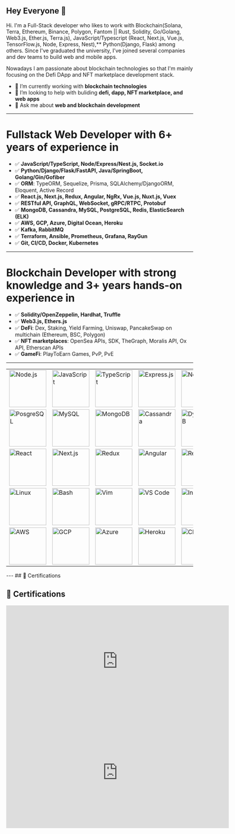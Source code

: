 **Hey Everyone 👋**
---
Hi. I'm a Full-Stack developer who likes to work with Blockchain(Solana, Terra, Ethereum, Binance, Polygon, Fantom || Rust, Solidity, Go/Golang, Web3.js, Ether.js, Terra.js), JavaScript/Typescript (React, Next.js, Vue.js, TensorFlow.js, Node, Express, Nest),** Python(Django, Flask) among others. Since I've graduated the university, I’ve joined several companies and dev teams to build web and mobile apps.

Nowadays I am passionate about blockchain technologies so that I'm mainly focusing on the Defi DApp and NFT marketplace development stack.



- 🌱 I’m currently working with **blockchain technologies**
- 🤔 I’m looking to help with buliding **defi, dapp, NFT marketplace, and web apps**
- 💬 Ask me about **web and blockchain development**
---
# Fullstack Web Developer with 6+ years of experience in

- ✅ **JavaScript/TypeScript, Node/Express/Nest.js, Socket.io**
- ✅ **Python/Django/Flask/FastAPI, Java/SpringBoot, Golang/Gin/Gofiber**
- ✅ **ORM**: TypeORM, Sequelize, Prisma, SQLAlchemy/DjangoORM, Eloquent, Active Record
- ✅ **React.js, Next.js, Redux, Angular, NgRx, Vue.js, Nuxt.js, Vuex**
- ✅ **RESTful API, GraphQL, WebSocket, gRPC/RTPC, Protobuf**
- ✅ **MongoDB, Cassandra, MySQL, PostgreSQL, Redis, ElasticSearch (ELK)**
- ✅ **AWS, GCP, Azure, Digital Ocean, Heroku**
- ✅ **Kafka, RabbitMQ**
- ✅ **Terraform, Ansible, Prometheus, Grafana, RayGun**
- ✅ **Git, CI/CD, Docker, Kubernetes**

---

# Blockchain Developer with strong knowledge and 3+ years hands-on experience in

- ✅ **Solidity/OpenZeppelin, Hardhat, Truffle**
- ✅ **Web3.js, Ethers.js**
- ✅ **DeFi**: Dex, Staking, Yield Farming, Uniswap, PancakeSwap on multichain (Ethereum, BSC, Polygon)
- ✅ **NFT marketplaces**: OpenSea APIs, SDK, TheGraph, Moralis API, Ox API, Etherscan APIs
- ✅ **GameFi**: PlayToEarn Games, PvP, PvE

---
<table>
  <tbody><tr>
    <td><a target="_blank" rel="noopener noreferrer nofollow" href="https://camo.githubusercontent.com/f9006cd6917978b11b74c1835c91f08e241477058e228826ef91613dc6b78158/68747470733a2f2f63646e2e69636f6e73636f75742e636f6d2f69636f6e2f667265652f706e672d36342f6e6f64652d6a732d313137343932352e706e67"><img src="https://camo.githubusercontent.com/f9006cd6917978b11b74c1835c91f08e241477058e228826ef91613dc6b78158/68747470733a2f2f63646e2e69636f6e73636f75742e636f6d2f69636f6e2f667265652f706e672d36342f6e6f64652d6a732d313137343932352e706e67" width="100" title="Node.js" data-canonical-src="https://cdn.iconscout.com/icon/free/png-64/node-js-1174925.png" style="max-width: 100%;"></a></td>
    <td><a target="_blank" rel="noopener noreferrer nofollow" href="https://camo.githubusercontent.com/3bf880a66a9ff65502e4de7be3f2487a97cc39ded20a8bd8814166568600261d/68747470733a2f2f63646e2e69636f6e73636f75742e636f6d2f69636f6e2f667265652f706e672d36342f6a6176617363726970742d32342d313137343935302e706e67"><img src="https://camo.githubusercontent.com/3bf880a66a9ff65502e4de7be3f2487a97cc39ded20a8bd8814166568600261d/68747470733a2f2f63646e2e69636f6e73636f75742e636f6d2f69636f6e2f667265652f706e672d36342f6a6176617363726970742d32342d313137343935302e706e67" width="100" title="JavaScript" data-canonical-src="https://cdn.iconscout.com/icon/free/png-64/javascript-24-1174950.png" style="max-width: 100%;"></a></td>
    <td><a target="_blank" rel="noopener noreferrer nofollow" href="https://camo.githubusercontent.com/e8e5db68d080593d58dc25aa67b5b6d8b97430ab530bf5ae2ab52172e966644a/68747470733a2f2f63646e2e69636f6e73636f75742e636f6d2f69636f6e2f667265652f706e672d36342f747970657363726970742d313137343936352e706e67"><img src="https://camo.githubusercontent.com/e8e5db68d080593d58dc25aa67b5b6d8b97430ab530bf5ae2ab52172e966644a/68747470733a2f2f63646e2e69636f6e73636f75742e636f6d2f69636f6e2f667265652f706e672d36342f747970657363726970742d313137343936352e706e67" width="100" title="TypeScript" data-canonical-src="https://cdn.iconscout.com/icon/free/png-64/typescript-1174965.png" style="max-width: 100%;"></a></td>
    <td><a target="_blank" rel="noopener noreferrer nofollow" href="https://camo.githubusercontent.com/eabfee57ff903fd0f2979cdd4f4c625cbcbca133d83d5e11638055eb517324c2/68747470733a2f2f63646e2e69636f6e73636f75742e636f6d2f69636f6e2f667265652f706e672d36342f667265652d657870726573732d382d313137353032392e706e67"><img src="https://camo.githubusercontent.com/eabfee57ff903fd0f2979cdd4f4c625cbcbca133d83d5e11638055eb517324c2/68747470733a2f2f63646e2e69636f6e73636f75742e636f6d2f69636f6e2f667265652f706e672d36342f667265652d657870726573732d382d313137353032392e706e67" width="100" title="Express.js" data-canonical-src="https://cdn.iconscout.com/icon/free/png-64/free-express-8-1175029.png" style="max-width: 100%;"></a></td>
    <td><a target="_blank" rel="noopener noreferrer nofollow" href="https://camo.githubusercontent.com/51d39e2e8d7a35544eaa307c1c4ff364857091e544751a681e38a5b7c6f03cf8/68747470733a2f2f736b696c6c69636f6e732e6465762f69636f6e733f693d6e6573746a73267468656d653d6c69676874"><img src="https://camo.githubusercontent.com/51d39e2e8d7a35544eaa307c1c4ff364857091e544751a681e38a5b7c6f03cf8/68747470733a2f2f736b696c6c69636f6e732e6465762f69636f6e733f693d6e6573746a73267468656d653d6c69676874" width="100" title="Nest.js" data-canonical-src="https://skillicons.dev/icons?i=nestjs&amp;theme=light" style="max-width: 100%;"></a></td>
    <td><a target="_blank" rel="noopener noreferrer nofollow" href="https://camo.githubusercontent.com/bc54b90a6bea8c52e7384bc799086c6de6e766e45205a9930d978c4509ccc91c/68747470733a2f2f63646e2e69636f6e73636f75742e636f6d2f69636f6e2f667265652f706e672d36342f6a6176612d35392d313137343935322e706e67"><img src="https://camo.githubusercontent.com/bc54b90a6bea8c52e7384bc799086c6de6e766e45205a9930d978c4509ccc91c/68747470733a2f2f63646e2e69636f6e73636f75742e636f6d2f69636f6e2f667265652f706e672d36342f6a6176612d35392d313137343935322e706e67" width="100" title="Java" data-canonical-src="https://cdn.iconscout.com/icon/free/png-64/java-59-1174952.png" style="max-width: 100%;"></a></td>
    <td><a target="_blank" rel="noopener noreferrer nofollow" href="https://camo.githubusercontent.com/54e52311e41eb731017c260966350499c2e6bceeef2665aa26f16ebdabd30aab/68747470733a2f2f736b696c6c69636f6e732e6465762f69636f6e733f693d737072696e67267468656d653d6c69676874"><img src="https://camo.githubusercontent.com/54e52311e41eb731017c260966350499c2e6bceeef2665aa26f16ebdabd30aab/68747470733a2f2f736b696c6c69636f6e732e6465762f69636f6e733f693d737072696e67267468656d653d6c69676874" width="100" title="Spring" data-canonical-src="https://skillicons.dev/icons?i=spring&amp;theme=light" style="max-width: 100%;"></a></td>
    <td><a target="_blank" rel="noopener noreferrer nofollow" href="https://camo.githubusercontent.com/355c19271b293c0fff40ddb410438325b6f7d1316d77945582a9430b43090311/68747470733a2f2f63646e2e69636f6e73636f75742e636f6d2f69636f6e2f667265652f706e672d36342f707974686f6e2d322d3232363035312e706e67"><img src="https://camo.githubusercontent.com/355c19271b293c0fff40ddb410438325b6f7d1316d77945582a9430b43090311/68747470733a2f2f63646e2e69636f6e73636f75742e636f6d2f69636f6e2f667265652f706e672d36342f707974686f6e2d322d3232363035312e706e67" width="100" title="Python" data-canonical-src="https://cdn.iconscout.com/icon/free/png-64/python-2-226051.png" style="max-width: 100%;"></a></td>
    <td><a target="_blank" rel="noopener noreferrer nofollow" href="https://camo.githubusercontent.com/c036fb2f06c008636b7f3c22422740e5d4dce4a7fc8d70c1ea13aa106d036865/68747470733a2f2f736b696c6c69636f6e732e6465762f69636f6e733f693d646a616e676f267468656d653d6c69676874"><img src="https://camo.githubusercontent.com/c036fb2f06c008636b7f3c22422740e5d4dce4a7fc8d70c1ea13aa106d036865/68747470733a2f2f736b696c6c69636f6e732e6465762f69636f6e733f693d646a616e676f267468656d653d6c69676874" width="100" title="Django" data-canonical-src="https://skillicons.dev/icons?i=django&amp;theme=light" style="max-width: 100%;"></a></td>
    <td><a target="_blank" rel="noopener noreferrer nofollow" href="https://camo.githubusercontent.com/9551b7d5e7478b76b8bd1baac2b57b695caa58a013864bbcfac19f705d15d609/68747470733a2f2f736b696c6c69636f6e732e6465762f69636f6e733f693d666c61736b267468656d653d6c69676874"><img src="https://camo.githubusercontent.com/9551b7d5e7478b76b8bd1baac2b57b695caa58a013864bbcfac19f705d15d609/68747470733a2f2f736b696c6c69636f6e732e6465762f69636f6e733f693d666c61736b267468656d653d6c69676874" width="100" title="Flask" data-canonical-src="https://skillicons.dev/icons?i=flask&amp;theme=light" style="max-width: 100%;"></a></td>
    <td><a target="_blank" rel="noopener noreferrer nofollow" href="https://camo.githubusercontent.com/daa26bcfc14f63b847402abba471270dc7b60e5de7b1ad85e86e3620a4860b54/68747470733a2f2f736b696c6c69636f6e732e6465762f69636f6e733f693d66617374617069267468656d653d6c69676874"><img src="https://camo.githubusercontent.com/daa26bcfc14f63b847402abba471270dc7b60e5de7b1ad85e86e3620a4860b54/68747470733a2f2f736b696c6c69636f6e732e6465762f69636f6e733f693d66617374617069267468656d653d6c69676874" width="100" title="FastAPI" data-canonical-src="https://skillicons.dev/icons?i=fastapi&amp;theme=light" style="max-width: 100%;"></a></td>
    <td><a target="_blank" rel="noopener noreferrer nofollow" href="https://camo.githubusercontent.com/434c564948f52bab475e0d193f30ac8e74b99dbec589e0194a0a14c94f653d1d/68747470733a2f2f63646e2e69636f6e73636f75742e636f6d2f69636f6e2f667265652f706e672d36342f667265652d676f2d37372d313137353136362e706e67"><img src="https://camo.githubusercontent.com/434c564948f52bab475e0d193f30ac8e74b99dbec589e0194a0a14c94f653d1d/68747470733a2f2f63646e2e69636f6e73636f75742e636f6d2f69636f6e2f667265652f706e672d36342f667265652d676f2d37372d313137353136362e706e67" width="100" title="Golang" data-canonical-src="https://cdn.iconscout.com/icon/free/png-64/free-go-77-1175166.png" style="max-width: 100%;"></a></td>
  </tr>
  <tr>
    <td><a target="_blank" rel="noopener noreferrer nofollow" href="https://camo.githubusercontent.com/90d3cf8eb8c0162f9ccc4bf41e40568bd8cf48404c01efaba7ff84683ecc70f1/68747470733a2f2f736b696c6c69636f6e732e6465762f69636f6e733f693d706f737467726573267468656d653d6c69676874"><img src="https://camo.githubusercontent.com/90d3cf8eb8c0162f9ccc4bf41e40568bd8cf48404c01efaba7ff84683ecc70f1/68747470733a2f2f736b696c6c69636f6e732e6465762f69636f6e733f693d706f737467726573267468656d653d6c69676874" width="100" title="PosgreSQL" data-canonical-src="https://skillicons.dev/icons?i=postgres&amp;theme=light" style="max-width: 100%;"></a></td>
    <td><a target="_blank" rel="noopener noreferrer nofollow" href="https://camo.githubusercontent.com/df320ae4b425a5a6d1624c00eabb34a3a9c27c7e33d5abef7501774d6fb5ee95/68747470733a2f2f736b696c6c69636f6e732e6465762f69636f6e733f693d6d7973716c267468656d653d6c69676874"><img src="https://camo.githubusercontent.com/df320ae4b425a5a6d1624c00eabb34a3a9c27c7e33d5abef7501774d6fb5ee95/68747470733a2f2f736b696c6c69636f6e732e6465762f69636f6e733f693d6d7973716c267468656d653d6c69676874" width="100" title="MySQL" data-canonical-src="https://skillicons.dev/icons?i=mysql&amp;theme=light" style="max-width: 100%;"></a></td>
    <td><a target="_blank" rel="noopener noreferrer nofollow" href="https://camo.githubusercontent.com/8d982cf34cbc0bac85575df55440eb0c78cc67662e7b785f2beddddd6542ace9/68747470733a2f2f736b696c6c69636f6e732e6465762f69636f6e733f693d6d6f6e676f6462267468656d653d6c69676874"><img src="https://camo.githubusercontent.com/8d982cf34cbc0bac85575df55440eb0c78cc67662e7b785f2beddddd6542ace9/68747470733a2f2f736b696c6c69636f6e732e6465762f69636f6e733f693d6d6f6e676f6462267468656d653d6c69676874" width="100" title="MongoDB" data-canonical-src="https://skillicons.dev/icons?i=mongodb&amp;theme=light" style="max-width: 100%;"></a></td>
    <td><a target="_blank" rel="noopener noreferrer nofollow" href="https://camo.githubusercontent.com/736ca16a6988ebfc31cf89c4f452169522eb02ae96d4df4438290bcbb354a61a/68747470733a2f2f736b696c6c69636f6e732e6465762f69636f6e733f693d63617373616e647261267468656d653d6c69676874"><img src="https://camo.githubusercontent.com/736ca16a6988ebfc31cf89c4f452169522eb02ae96d4df4438290bcbb354a61a/68747470733a2f2f736b696c6c69636f6e732e6465762f69636f6e733f693d63617373616e647261267468656d653d6c69676874" width="100" title="Cassandra" data-canonical-src="https://skillicons.dev/icons?i=cassandra&amp;theme=light" style="max-width: 100%;"></a></td>
    <td><a target="_blank" rel="noopener noreferrer nofollow" href="https://camo.githubusercontent.com/38c0db7772fb34455da1b60b04ad40a036dc9a8c0fd750ad9cbc580264f6ae40/68747470733a2f2f736b696c6c69636f6e732e6465762f69636f6e733f693d64796e616d6f6462267468656d653d6c69676874"><img src="https://camo.githubusercontent.com/38c0db7772fb34455da1b60b04ad40a036dc9a8c0fd750ad9cbc580264f6ae40/68747470733a2f2f736b696c6c69636f6e732e6465762f69636f6e733f693d64796e616d6f6462267468656d653d6c69676874" width="100" title="DynamoDB" data-canonical-src="https://skillicons.dev/icons?i=dynamodb&amp;theme=light" style="max-width: 100%;"></a></td>
    <td><a target="_blank" rel="noopener noreferrer nofollow" href="https://camo.githubusercontent.com/1f949392695a1f34617b8dfe0f0cb9802b7c56651eacb64c27ca4078d27ef612/68747470733a2f2f736b696c6c69636f6e732e6465762f69636f6e733f693d6669726562617365267468656d653d6c69676874"><img src="https://camo.githubusercontent.com/1f949392695a1f34617b8dfe0f0cb9802b7c56651eacb64c27ca4078d27ef612/68747470733a2f2f736b696c6c69636f6e732e6465762f69636f6e733f693d6669726562617365267468656d653d6c69676874" width="100" title="Firebase" data-canonical-src="https://skillicons.dev/icons?i=firebase&amp;theme=light" style="max-width: 100%;"></a></td>
    <td><a target="_blank" rel="noopener noreferrer nofollow" href="https://camo.githubusercontent.com/f5267895b03766f6fd131319d71e884c56531242700dabe3df1401be0d75d6c8/68747470733a2f2f736b696c6c69636f6e732e6465762f69636f6e733f693d7265646973267468656d653d6c69676874"><img src="https://camo.githubusercontent.com/f5267895b03766f6fd131319d71e884c56531242700dabe3df1401be0d75d6c8/68747470733a2f2f736b696c6c69636f6e732e6465762f69636f6e733f693d7265646973267468656d653d6c69676874" width="100" title="Redis" data-canonical-src="https://skillicons.dev/icons?i=redis&amp;theme=light" style="max-width: 100%;"></a></td>
    <td><a target="_blank" rel="noopener noreferrer nofollow" href="https://camo.githubusercontent.com/1fe8a1defa6f37697d16a11ee3bcdd3bfca745befe388b11230ad5281820dec3/68747470733a2f2f736b696c6c69636f6e732e6465762f69636f6e733f693d73716c697465267468656d653d6c69676874"><img src="https://camo.githubusercontent.com/1fe8a1defa6f37697d16a11ee3bcdd3bfca745befe388b11230ad5281820dec3/68747470733a2f2f736b696c6c69636f6e732e6465762f69636f6e733f693d73716c697465267468656d653d6c69676874" width="100" title="Sqlite" data-canonical-src="https://skillicons.dev/icons?i=sqlite&amp;theme=light" style="max-width: 100%;"></a></td>
    <td><a target="_blank" rel="noopener noreferrer nofollow" href="https://camo.githubusercontent.com/71231860609f5e4ef3c7dc0629a0e5c48b67a5dcd66499469095b173a4385d57/68747470733a2f2f63646e2e69636f6e73636f75742e636f6d2f69636f6e2f667265652f706e672d36342f667265652d656c61737469637365617263682d3232363039342e706e67"><img src="https://camo.githubusercontent.com/71231860609f5e4ef3c7dc0629a0e5c48b67a5dcd66499469095b173a4385d57/68747470733a2f2f63646e2e69636f6e73636f75742e636f6d2f69636f6e2f667265652f706e672d36342f667265652d656c61737469637365617263682d3232363039342e706e67" width="100" title="ElasticSearch" data-canonical-src="https://cdn.iconscout.com/icon/free/png-64/free-elasticsearch-226094.png" style="max-width: 100%;"></a></td>
    <td><a target="_blank" rel="noopener noreferrer nofollow" href="https://camo.githubusercontent.com/e569ae07ab77d1f0c04582b59960327811e1997ed769900f0993c34045adbeae/68747470733a2f2f736b696c6c69636f6e732e6465762f69636f6e733f693d70726f6d657468657573267468656d653d6c69676874"><img src="https://camo.githubusercontent.com/e569ae07ab77d1f0c04582b59960327811e1997ed769900f0993c34045adbeae/68747470733a2f2f736b696c6c69636f6e732e6465762f69636f6e733f693d70726f6d657468657573267468656d653d6c69676874" width="100" title="Prometheus" data-canonical-src="https://skillicons.dev/icons?i=prometheus&amp;theme=light" style="max-width: 100%;"></a></td>
    <td><a target="_blank" rel="noopener noreferrer nofollow" href="https://camo.githubusercontent.com/b296b7c92e9aa380dcbb0be5c10fac5ab04227318accda4601d16968dadae99e/68747470733a2f2f736b696c6c69636f6e732e6465762f69636f6e733f693d736f6c6964697479267468656d653d6c69676874"><img src="https://camo.githubusercontent.com/b296b7c92e9aa380dcbb0be5c10fac5ab04227318accda4601d16968dadae99e/68747470733a2f2f736b696c6c69636f6e732e6465762f69636f6e733f693d736f6c6964697479267468656d653d6c69676874" width="100" title="Solidity" data-canonical-src="https://skillicons.dev/icons?i=solidity&amp;theme=light" style="max-width: 100%;"></a></td>
    <td><a target="_blank" rel="noopener noreferrer nofollow" href="https://camo.githubusercontent.com/d03fd2274a7567b15bee1c313c898745df1cb394a08eba22dd8400841240dd14/68747470733a2f2f736b696c6c69636f6e732e6465762f69636f6e733f693d69706673267468656d653d6c69676874"><img src="https://camo.githubusercontent.com/d03fd2274a7567b15bee1c313c898745df1cb394a08eba22dd8400841240dd14/68747470733a2f2f736b696c6c69636f6e732e6465762f69636f6e733f693d69706673267468656d653d6c69676874" width="100" title="Ipfs" data-canonical-src="https://skillicons.dev/icons?i=ipfs&amp;theme=light" style="max-width: 100%;"></a></td>
  </tr>
  <tr>
    <td><a target="_blank" rel="noopener noreferrer nofollow" href="https://camo.githubusercontent.com/ad5eab6546836f3138beeed68d51b6210cfbe23980620e50634792004e891949/68747470733a2f2f63646e2e69636f6e73636f75742e636f6d2f69636f6e2f667265652f706e672d36342f72656163742d332d313137353130392e706e67"><img src="https://camo.githubusercontent.com/ad5eab6546836f3138beeed68d51b6210cfbe23980620e50634792004e891949/68747470733a2f2f63646e2e69636f6e73636f75742e636f6d2f69636f6e2f667265652f706e672d36342f72656163742d332d313137353130392e706e67" width="100" title="React" data-canonical-src="https://cdn.iconscout.com/icon/free/png-64/react-3-1175109.png" style="max-width: 100%;"></a></td>
    <td><a target="_blank" rel="noopener noreferrer nofollow" href="https://camo.githubusercontent.com/f3e7a261202f061960b5e11a1dee2cf3c745e5fb810444aab920eecbc82385e9/68747470733a2f2f736b696c6c69636f6e732e6465762f69636f6e733f693d6e6578746a73267468656d653d6c69676874"><img src="https://camo.githubusercontent.com/f3e7a261202f061960b5e11a1dee2cf3c745e5fb810444aab920eecbc82385e9/68747470733a2f2f736b696c6c69636f6e732e6465762f69636f6e733f693d6e6578746a73267468656d653d6c69676874" width="100" title="Next.js" data-canonical-src="https://skillicons.dev/icons?i=nextjs&amp;theme=light" style="max-width: 100%;"></a></td>
    <td><a target="_blank" rel="noopener noreferrer nofollow" href="https://camo.githubusercontent.com/43977990b2a6be05faf63aee6397c736da10e17db72a958de7a7382ffbe7079c/68747470733a2f2f736b696c6c69636f6e732e6465762f69636f6e733f693d7265647578267468656d653d6c69676874"><img src="https://camo.githubusercontent.com/43977990b2a6be05faf63aee6397c736da10e17db72a958de7a7382ffbe7079c/68747470733a2f2f736b696c6c69636f6e732e6465762f69636f6e733f693d7265647578267468656d653d6c69676874" width="100" title="Redux" data-canonical-src="https://skillicons.dev/icons?i=redux&amp;theme=light" style="max-width: 100%;"></a></td>
    <td><a target="_blank" rel="noopener noreferrer nofollow" href="https://camo.githubusercontent.com/d03b4dd13ff38d56fa8fa394dfef63ea4db468866d802639511d6143b23a000f/68747470733a2f2f63646e2e69636f6e73636f75742e636f6d2f69636f6e2f667265652f706e672d36342f616e67756c61722d332d3232363037302e706e67"><img src="https://camo.githubusercontent.com/d03b4dd13ff38d56fa8fa394dfef63ea4db468866d802639511d6143b23a000f/68747470733a2f2f63646e2e69636f6e73636f75742e636f6d2f69636f6e2f667265652f706e672d36342f616e67756c61722d332d3232363037302e706e67" width="100" title="Angular" data-canonical-src="https://cdn.iconscout.com/icon/free/png-64/angular-3-226070.png" style="max-width: 100%;"></a></td>
    <td><a target="_blank" rel="noopener noreferrer nofollow" href="https://camo.githubusercontent.com/8fe38d2f61fdfd54ab5ef6e9ab77c6fba1b3c5a059f97a9eb54cfec393eb65b6/68747470733a2f2f736b696c6c69636f6e732e6465762f69636f6e733f693d726561637469766578267468656d653d6c69676874"><img src="https://camo.githubusercontent.com/8fe38d2f61fdfd54ab5ef6e9ab77c6fba1b3c5a059f97a9eb54cfec393eb65b6/68747470733a2f2f736b696c6c69636f6e732e6465762f69636f6e733f693d726561637469766578267468656d653d6c69676874" width="100" title="Reactivex" data-canonical-src="https://skillicons.dev/icons?i=reactivex&amp;theme=light" style="max-width: 100%;"></a></td>
    <td><a target="_blank" rel="noopener noreferrer nofollow" href="https://camo.githubusercontent.com/7b075447c85624de3389ebc0ba1aae23131a952c0c7497878a57f3c5bc7dfce0/68747470733a2f2f63646e2e69636f6e73636f75742e636f6d2f69636f6e2f667265652f706e672d36342f7675652d3238323439372e706e67"><img src="https://camo.githubusercontent.com/7b075447c85624de3389ebc0ba1aae23131a952c0c7497878a57f3c5bc7dfce0/68747470733a2f2f63646e2e69636f6e73636f75742e636f6d2f69636f6e2f667265652f706e672d36342f7675652d3238323439372e706e67" width="100" title="Vue" data-canonical-src="https://cdn.iconscout.com/icon/free/png-64/vue-282497.png" style="max-width: 100%;"></a></td>
    <td><a target="_blank" rel="noopener noreferrer nofollow" href="https://camo.githubusercontent.com/ea1efde8414301f46e30ffd27f97015f2fbd3e25627f1e31edd60bcff39954d6/68747470733a2f2f736b696c6c69636f6e732e6465762f69636f6e733f693d6772617068716c267468656d653d6c69676874"><img src="https://camo.githubusercontent.com/ea1efde8414301f46e30ffd27f97015f2fbd3e25627f1e31edd60bcff39954d6/68747470733a2f2f736b696c6c69636f6e732e6465762f69636f6e733f693d6772617068716c267468656d653d6c69676874" width="100" title="GraphQL" data-canonical-src="https://skillicons.dev/icons?i=graphql&amp;theme=light" style="max-width: 100%;"></a></td>
    <td><a target="_blank" rel="noopener noreferrer nofollow" href="https://camo.githubusercontent.com/085e23f693df89b1439176a9ac38456ec36ceac05266bc5097a76b16ad314172/68747470733a2f2f736b696c6c69636f6e732e6465762f69636f6e733f693d68746d6c267468656d653d6c69676874"><img src="https://camo.githubusercontent.com/085e23f693df89b1439176a9ac38456ec36ceac05266bc5097a76b16ad314172/68747470733a2f2f736b696c6c69636f6e732e6465762f69636f6e733f693d68746d6c267468656d653d6c69676874" width="100" title="HTML" data-canonical-src="https://skillicons.dev/icons?i=html&amp;theme=light" style="max-width: 100%;"></a></td>
    <td><a target="_blank" rel="noopener noreferrer nofollow" href="https://camo.githubusercontent.com/72aed659437fa5db433e9e927df9d01caa708e52ff1aaf86a168c0fa98a6ffb7/68747470733a2f2f736b696c6c69636f6e732e6465762f69636f6e733f693d637373267468656d653d6c69676874"><img src="https://camo.githubusercontent.com/72aed659437fa5db433e9e927df9d01caa708e52ff1aaf86a168c0fa98a6ffb7/68747470733a2f2f736b696c6c69636f6e732e6465762f69636f6e733f693d637373267468656d653d6c69676874" width="100" title="CSS" data-canonical-src="https://skillicons.dev/icons?i=css&amp;theme=light" style="max-width: 100%;"></a></td>
    <td><a target="_blank" rel="noopener noreferrer nofollow" href="https://camo.githubusercontent.com/2a19d2f1776e67b7d27bd42ef9f6e8c17d5117722d968b8cca9e61c964f8ecc2/68747470733a2f2f736b696c6c69636f6e732e6465762f69636f6e733f693d73617373267468656d653d6c69676874"><img src="https://camo.githubusercontent.com/2a19d2f1776e67b7d27bd42ef9f6e8c17d5117722d968b8cca9e61c964f8ecc2/68747470733a2f2f736b696c6c69636f6e732e6465762f69636f6e733f693d73617373267468656d653d6c69676874" width="100" title="Sass" data-canonical-src="https://skillicons.dev/icons?i=sass&amp;theme=light" style="max-width: 100%;"></a></td>
    <td><a target="_blank" rel="noopener noreferrer nofollow" href="https://camo.githubusercontent.com/933f365e3b18f0c0a376da60c630d3baf32d84ed0bdce7effa85c741b1c97bcf/68747470733a2f2f736b696c6c69636f6e732e6465762f69636f6e733f693d7461696c77696e64267468656d653d6c69676874"><img src="https://camo.githubusercontent.com/933f365e3b18f0c0a376da60c630d3baf32d84ed0bdce7effa85c741b1c97bcf/68747470733a2f2f736b696c6c69636f6e732e6465762f69636f6e733f693d7461696c77696e64267468656d653d6c69676874" width="100" title="TailwindCSS" data-canonical-src="https://skillicons.dev/icons?i=tailwind&amp;theme=light" style="max-width: 100%;"></a></td>
    <td><a target="_blank" rel="noopener noreferrer nofollow" href="https://camo.githubusercontent.com/71158eded6089a58031cfd0f108d41b17035cc44026a7026f44da26c62834c4d/68747470733a2f2f736b696c6c69636f6e732e6465762f69636f6e733f693d6d6174657269616c7569267468656d653d6c69676874"><img src="https://camo.githubusercontent.com/71158eded6089a58031cfd0f108d41b17035cc44026a7026f44da26c62834c4d/68747470733a2f2f736b696c6c69636f6e732e6465762f69636f6e733f693d6d6174657269616c7569267468656d653d6c69676874" width="100" title="MUI" data-canonical-src="https://skillicons.dev/icons?i=materialui&amp;theme=light" style="max-width: 100%;"></a></td>
  </tr>
  <tr>
    <td><a target="_blank" rel="noopener noreferrer nofollow" href="https://camo.githubusercontent.com/f2d66a47a6c7721903a2fc0b3332c47013f12ffdaf06a0667829d92ccec8d89e/68747470733a2f2f736b696c6c69636f6e732e6465762f69636f6e733f693d6c696e7578267468656d653d6c69676874"><img src="https://camo.githubusercontent.com/f2d66a47a6c7721903a2fc0b3332c47013f12ffdaf06a0667829d92ccec8d89e/68747470733a2f2f736b696c6c69636f6e732e6465762f69636f6e733f693d6c696e7578267468656d653d6c69676874" width="100" title="Linux" data-canonical-src="https://skillicons.dev/icons?i=linux&amp;theme=light" style="max-width: 100%;"></a></td>
    <td><a target="_blank" rel="noopener noreferrer nofollow" href="https://camo.githubusercontent.com/115b8cecaf8bccf739f3faca32761d25c66bbd6b8e333ae8fb548b24ee237f63/68747470733a2f2f736b696c6c69636f6e732e6465762f69636f6e733f693d62617368267468656d653d6c69676874"><img src="https://camo.githubusercontent.com/115b8cecaf8bccf739f3faca32761d25c66bbd6b8e333ae8fb548b24ee237f63/68747470733a2f2f736b696c6c69636f6e732e6465762f69636f6e733f693d62617368267468656d653d6c69676874" width="100" title="Bash" data-canonical-src="https://skillicons.dev/icons?i=bash&amp;theme=light" style="max-width: 100%;"></a></td>
    <td><a target="_blank" rel="noopener noreferrer nofollow" href="https://camo.githubusercontent.com/86054a580af555a392ec764738d547092f9da2fa155fd8484bbe087b82e5223f/68747470733a2f2f736b696c6c69636f6e732e6465762f69636f6e733f693d76696d267468656d653d6c69676874"><img src="https://camo.githubusercontent.com/86054a580af555a392ec764738d547092f9da2fa155fd8484bbe087b82e5223f/68747470733a2f2f736b696c6c69636f6e732e6465762f69636f6e733f693d76696d267468656d653d6c69676874" width="100" title="Vim" data-canonical-src="https://skillicons.dev/icons?i=vim&amp;theme=light" style="max-width: 100%;"></a></td>
    <td><a target="_blank" rel="noopener noreferrer nofollow" href="https://camo.githubusercontent.com/aac81660abe9269d541981e6b20fef921bb4330935c7954bf4fdae00f5bcb2a0/68747470733a2f2f736b696c6c69636f6e732e6465762f69636f6e733f693d7673636f6465267468656d653d6c69676874"><img src="https://camo.githubusercontent.com/aac81660abe9269d541981e6b20fef921bb4330935c7954bf4fdae00f5bcb2a0/68747470733a2f2f736b696c6c69636f6e732e6465762f69636f6e733f693d7673636f6465267468656d653d6c69676874" width="100" title="VS Code" data-canonical-src="https://skillicons.dev/icons?i=vscode&amp;theme=light" style="max-width: 100%;"></a></td>
    <td><a target="_blank" rel="noopener noreferrer nofollow" href="https://camo.githubusercontent.com/4b73896de101f0207485798edfd4b349fad4226762e80c032d7971510cd10a06/68747470733a2f2f736b696c6c69636f6e732e6465762f69636f6e733f693d69646561267468656d653d6c69676874"><img src="https://camo.githubusercontent.com/4b73896de101f0207485798edfd4b349fad4226762e80c032d7971510cd10a06/68747470733a2f2f736b696c6c69636f6e732e6465762f69636f6e733f693d69646561267468656d653d6c69676874" width="100" title="Intellij" data-canonical-src="https://skillicons.dev/icons?i=idea&amp;theme=light" style="max-width: 100%;"></a></td>
    <td><a target="_blank" rel="noopener noreferrer nofollow" href="https://camo.githubusercontent.com/2af813baf6d5c52a17969cb36bc80a90a349c7fc1ab344d48d2cd5854696a6ff/68747470733a2f2f736b696c6c69636f6e732e6465762f69636f6e733f693d676974267468656d653d6c69676874"><img src="https://camo.githubusercontent.com/2af813baf6d5c52a17969cb36bc80a90a349c7fc1ab344d48d2cd5854696a6ff/68747470733a2f2f736b696c6c69636f6e732e6465762f69636f6e733f693d676974267468656d653d6c69676874" width="100" title="Git" data-canonical-src="https://skillicons.dev/icons?i=git&amp;theme=light" style="max-width: 100%;"></a></td>
    <td><a target="_blank" rel="noopener noreferrer nofollow" href="https://camo.githubusercontent.com/4f4d002c4140844969510734e86580103513ea448e8e448d7fbfc7f843425d0b/68747470733a2f2f736b696c6c69636f6e732e6465762f69636f6e733f693d676974687562267468656d653d6c69676874"><img src="https://camo.githubusercontent.com/4f4d002c4140844969510734e86580103513ea448e8e448d7fbfc7f843425d0b/68747470733a2f2f736b696c6c69636f6e732e6465762f69636f6e733f693d676974687562267468656d653d6c69676874" width="100" title="Github" data-canonical-src="https://skillicons.dev/icons?i=github&amp;theme=light" style="max-width: 100%;"></a></td>
    <td><a target="_blank" rel="noopener noreferrer nofollow" href="https://camo.githubusercontent.com/326539d96abf4091628623b97e2747bb1b89b6232cd026d789df7f5a956d9e39/68747470733a2f2f736b696c6c69636f6e732e6465762f69636f6e733f693d6769746c6162267468656d653d6c69676874"><img src="https://camo.githubusercontent.com/326539d96abf4091628623b97e2747bb1b89b6232cd026d789df7f5a956d9e39/68747470733a2f2f736b696c6c69636f6e732e6465762f69636f6e733f693d6769746c6162267468656d653d6c69676874" width="100" title="Gitlab" data-canonical-src="https://skillicons.dev/icons?i=gitlab&amp;theme=light" style="max-width: 100%;"></a></td>
    <td><a target="_blank" rel="noopener noreferrer nofollow" href="https://camo.githubusercontent.com/e2ab6d60b51bf453976270b72321936a8712035c073e541ec86008c4975b04e6/68747470733a2f2f736b696c6c69636f6e732e6465762f69636f6e733f693d6e67696e78267468656d653d6c69676874"><img src="https://camo.githubusercontent.com/e2ab6d60b51bf453976270b72321936a8712035c073e541ec86008c4975b04e6/68747470733a2f2f736b696c6c69636f6e732e6465762f69636f6e733f693d6e67696e78267468656d653d6c69676874" width="100" title="Nginx" data-canonical-src="https://skillicons.dev/icons?i=nginx&amp;theme=light" style="max-width: 100%;"></a></td>
    <td><a target="_blank" rel="noopener noreferrer nofollow" href="https://camo.githubusercontent.com/31c06f1cb56bbdf7f57f10157ec8609cf6750708a2ac639767828eebb4f50487/68747470733a2f2f736b696c6c69636f6e732e6465762f69636f6e733f693d6b61666b61267468656d653d6c69676874"><img src="https://camo.githubusercontent.com/31c06f1cb56bbdf7f57f10157ec8609cf6750708a2ac639767828eebb4f50487/68747470733a2f2f736b696c6c69636f6e732e6465762f69636f6e733f693d6b61666b61267468656d653d6c69676874" width="100" title="Kafka" data-canonical-src="https://skillicons.dev/icons?i=kafka&amp;theme=light" style="max-width: 100%;"></a></td>
    <td><a target="_blank" rel="noopener noreferrer nofollow" href="https://camo.githubusercontent.com/c80da33799c1f739af0ea4e7cd0bc9f6d8894e6e6e7cac0243c004c7363b8bf8/68747470733a2f2f736b696c6c69636f6e732e6465762f69636f6e733f693d7261626269746d71267468656d653d6c69676874"><img src="https://camo.githubusercontent.com/c80da33799c1f739af0ea4e7cd0bc9f6d8894e6e6e7cac0243c004c7363b8bf8/68747470733a2f2f736b696c6c69636f6e732e6465762f69636f6e733f693d7261626269746d71267468656d653d6c69676874" width="100" title="RabbitMQ" data-canonical-src="https://skillicons.dev/icons?i=rabbitmq&amp;theme=light" style="max-width: 100%;"></a></td>
    <td><a target="_blank" rel="noopener noreferrer nofollow" href="https://camo.githubusercontent.com/f411fb8a19d56b993922571e41ba30ab62736e774d51c6ed9edf43604f8a8d34/68747470733a2f2f736b696c6c69636f6e732e6465762f69636f6e733f693d626f6f747374726170267468656d653d6c69676874"><img src="https://camo.githubusercontent.com/f411fb8a19d56b993922571e41ba30ab62736e774d51c6ed9edf43604f8a8d34/68747470733a2f2f736b696c6c69636f6e732e6465762f69636f6e733f693d626f6f747374726170267468656d653d6c69676874" width="100" title="Bootstrap" data-canonical-src="https://skillicons.dev/icons?i=bootstrap&amp;theme=light" style="max-width: 100%;"></a></td>
  </tr>
  <tr>
    <td><a target="_blank" rel="noopener noreferrer nofollow" href="https://camo.githubusercontent.com/1b2ecfcf795abbc20428974a2310b56e0d80d59e483353576d336bb8bddfce6d/68747470733a2f2f736b696c6c69636f6e732e6465762f69636f6e733f693d617773267468656d653d6c69676874"><img src="https://camo.githubusercontent.com/1b2ecfcf795abbc20428974a2310b56e0d80d59e483353576d336bb8bddfce6d/68747470733a2f2f736b696c6c69636f6e732e6465762f69636f6e733f693d617773267468656d653d6c69676874" width="100" title="AWS" data-canonical-src="https://skillicons.dev/icons?i=aws&amp;theme=light" style="max-width: 100%;"></a></td>
    <td><a target="_blank" rel="noopener noreferrer nofollow" href="https://camo.githubusercontent.com/429d5516aba52770bcaea6a9c211912322d75494c33235c69cfdbf6a9bdb19bd/68747470733a2f2f736b696c6c69636f6e732e6465762f69636f6e733f693d676370267468656d653d6c69676874"><img src="https://camo.githubusercontent.com/429d5516aba52770bcaea6a9c211912322d75494c33235c69cfdbf6a9bdb19bd/68747470733a2f2f736b696c6c69636f6e732e6465762f69636f6e733f693d676370267468656d653d6c69676874" width="100" title="GCP" data-canonical-src="https://skillicons.dev/icons?i=gcp&amp;theme=light" style="max-width: 100%;"></a></td>
    <td><a target="_blank" rel="noopener noreferrer nofollow" href="https://camo.githubusercontent.com/671c0ad77112a8c36c2278a69fdd4fe417b874fbfba5e3124b339edaafafa475/68747470733a2f2f736b696c6c69636f6e732e6465762f69636f6e733f693d617a757265267468656d653d6c69676874"><img src="https://camo.githubusercontent.com/671c0ad77112a8c36c2278a69fdd4fe417b874fbfba5e3124b339edaafafa475/68747470733a2f2f736b696c6c69636f6e732e6465762f69636f6e733f693d617a757265267468656d653d6c69676874" width="100" title="Azure" data-canonical-src="https://skillicons.dev/icons?i=azure&amp;theme=light" style="max-width: 100%;"></a></td>
    <td><a target="_blank" rel="noopener noreferrer nofollow" href="https://camo.githubusercontent.com/2351dc23ad68defaa6cfe8d491acaea827650e234d33a2813166bc47eb3434c6/68747470733a2f2f736b696c6c69636f6e732e6465762f69636f6e733f693d6865726f6b75267468656d653d6c69676874"><img src="https://camo.githubusercontent.com/2351dc23ad68defaa6cfe8d491acaea827650e234d33a2813166bc47eb3434c6/68747470733a2f2f736b696c6c69636f6e732e6465762f69636f6e733f693d6865726f6b75267468656d653d6c69676874" width="100" title="Heroku" data-canonical-src="https://skillicons.dev/icons?i=heroku&amp;theme=light" style="max-width: 100%;"></a></td>
    <td><a target="_blank" rel="noopener noreferrer nofollow" href="https://camo.githubusercontent.com/75541d8a18e57203706cd0e7ab0ed23a3fd7e8dbba44f4f87915f911eb2cf6e8/68747470733a2f2f736b696c6c69636f6e732e6465762f69636f6e733f693d636c6f7564666c617265267468656d653d6c69676874"><img src="https://camo.githubusercontent.com/75541d8a18e57203706cd0e7ab0ed23a3fd7e8dbba44f4f87915f911eb2cf6e8/68747470733a2f2f736b696c6c69636f6e732e6465762f69636f6e733f693d636c6f7564666c617265267468656d653d6c69676874" width="100" title="Cloudflare" data-canonical-src="https://skillicons.dev/icons?i=cloudflare&amp;theme=light" style="max-width: 100%;"></a></td>
    <td><a target="_blank" rel="noopener noreferrer nofollow" href="https://camo.githubusercontent.com/45055268781b150b796708ac4044413881aa9851c96b6f66b239499d3369e283/68747470733a2f2f736b696c6c69636f6e732e6465762f69636f6e733f693d6a656e6b696e73267468656d653d6c69676874"><img src="https://camo.githubusercontent.com/45055268781b150b796708ac4044413881aa9851c96b6f66b239499d3369e283/68747470733a2f2f736b696c6c69636f6e732e6465762f69636f6e733f693d6a656e6b696e73267468656d653d6c69676874" width="100" title="Jenkins" data-canonical-src="https://skillicons.dev/icons?i=jenkins&amp;theme=light" style="max-width: 100%;"></a></td>
    <td><a target="_blank" rel="noopener noreferrer nofollow" href="https://camo.githubusercontent.com/9b5a5ab3cf0157dc83672b802d0972d810d8bb7e82057f03f22bed818306136b/68747470733a2f2f736b696c6c69636f6e732e6465762f69636f6e733f693d646f636b6572267468656d653d6c69676874"><img src="https://camo.githubusercontent.com/9b5a5ab3cf0157dc83672b802d0972d810d8bb7e82057f03f22bed818306136b/68747470733a2f2f736b696c6c69636f6e732e6465762f69636f6e733f693d646f636b6572267468656d653d6c69676874" width="100" title="Docker" data-canonical-src="https://skillicons.dev/icons?i=docker&amp;theme=light" style="max-width: 100%;"></a></td>
    <td><a target="_blank" rel="noopener noreferrer nofollow" href="https://camo.githubusercontent.com/8a7d48bdf8123bddbd4a060d98e73d2eccb712761899ecdf271d7899c099b46b/68747470733a2f2f736b696c6c69636f6e732e6465762f69636f6e733f693d6b756265726e65746573267468656d653d6c69676874"><img src="https://camo.githubusercontent.com/8a7d48bdf8123bddbd4a060d98e73d2eccb712761899ecdf271d7899c099b46b/68747470733a2f2f736b696c6c69636f6e732e6465762f69636f6e733f693d6b756265726e65746573267468656d653d6c69676874" width="100" title="Kubernetes" data-canonical-src="https://skillicons.dev/icons?i=kubernetes&amp;theme=light" style="max-width: 100%;"></a></td>
    <td><a target="_blank" rel="noopener noreferrer nofollow" href="https://camo.githubusercontent.com/3d781f702ee921ed4cab7526adea3b2ba19bd9ecd8f40a1872491d1c9e97ebf1/68747470733a2f2f736b696c6c69636f6e732e6465762f69636f6e733f693d67726166616e61267468656d653d6c69676874"><img src="https://camo.githubusercontent.com/3d781f702ee921ed4cab7526adea3b2ba19bd9ecd8f40a1872491d1c9e97ebf1/68747470733a2f2f736b696c6c69636f6e732e6465762f69636f6e733f693d67726166616e61267468656d653d6c69676874" width="100" title="Grafana" data-canonical-src="https://skillicons.dev/icons?i=grafana&amp;theme=light" style="max-width: 100%;"></a></td>
    <td><a target="_blank" rel="noopener noreferrer nofollow" href="https://camo.githubusercontent.com/a38030032776684e905279bc5a2872c00edbde08da1b656c5dcab9924cf5f384/68747470733a2f2f63646e2e69636f6e73636f75742e636f6d2f69636f6e2f667265652f706e672d36342f667265652d616e7369626c652d3238323238332e706e67"><img src="https://camo.githubusercontent.com/a38030032776684e905279bc5a2872c00edbde08da1b656c5dcab9924cf5f384/68747470733a2f2f63646e2e69636f6e73636f75742e636f6d2f69636f6e2f667265652f706e672d36342f667265652d616e7369626c652d3238323238332e706e67" width="100" title="Ansible" data-canonical-src="https://cdn.iconscout.com/icon/free/png-64/free-ansible-282283.png" style="max-width: 100%;"></a></td>
    <td><a target="_blank" rel="noopener noreferrer nofollow" href="https://camo.githubusercontent.com/6af9c1b31862874e4c3d9f4cc9d80279c82ee7b006d67a1b8abd5b46a75d3fb6/68747470733a2f2f7777772e7376677265706f2e636f6d2f73686f772f3337363335332f7465727261666f726d2e737667"><img src="https://camo.githubusercontent.com/6af9c1b31862874e4c3d9f4cc9d80279c82ee7b006d67a1b8abd5b46a75d3fb6/68747470733a2f2f7777772e7376677265706f2e636f6d2f73686f772f3337363335332f7465727261666f726d2e737667" width="100" title="Terraform" data-canonical-src="https://www.svgrepo.com/show/376353/terraform.svg" style="max-width: 100%;"></a></td>
    <td><a target="_blank" rel="noopener noreferrer nofollow" href="https://camo.githubusercontent.com/b9b09b2fe3c18da00badbc02c31001b285706dd8c1a91311531b600af2b03235/68747470733a2f2f736b696c6c69636f6e732e6465762f69636f6e733f693d6669676d61267468656d653d6c69676874"><img src="https://camo.githubusercontent.com/b9b09b2fe3c18da00badbc02c31001b285706dd8c1a91311531b600af2b03235/68747470733a2f2f736b696c6c69636f6e732e6465762f69636f6e733f693d6669676d61267468656d653d6c69676874" width="100" title="Figma" data-canonical-src="https://skillicons.dev/icons?i=figma&amp;theme=light" style="max-width: 100%;"></a></td>
  </tr>
</tbody></table>
---
## 📜 Certifications

## 📜 Certifications
<div>
<iframe src="https://www.hackerrank.com/certificates/iframe/a0e067c988df" 
        width="600" 
        height="300" 
        style="border: none;"></iframe>
</div>
        
<iframe src="https://www.hackerrank.com/certificates/iframe/ce03e36abe1d" 
        width="600" 
        height="300" 
        style="border: none;"></iframe>





